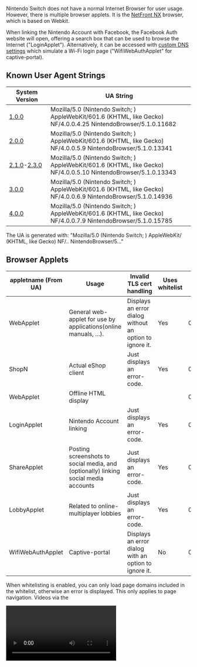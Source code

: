 Nintendo Switch does not have a normal Internet Browser for user usage.
However, there is multiple browser applets. It is the [NetFront
NX](https://web.archive.org/web/20170304075230/https://gl.access-company.com/news_event/archives/2017/170303/)
browser, which is based on Webkit.

When linking the Nintendo Account with Facebook, the Facebook Auth
website will open, offering a search box that can be used to browse the
Internet ("LoginApplet"). Alternatively, it can be accessed with [custom
DNS
settings](https://gbatemp.net/threads/web-browser-kind-of-on-the-switch.463094/)
which simulate a Wi-Fi login page ("WifiWebAuthApplet" for
captive-portal).

## Known User Agent Strings

| System Version                                            | UA String                                                                                                                   |
| --------------------------------------------------------- | --------------------------------------------------------------------------------------------------------------------------- |
| [1.0.0](1.0.0.md "wikilink")                              | Mozilla/5.0 (Nintendo Switch; <appletname>) AppleWebKit/601.6 (KHTML, like Gecko) NF/4.0.0.4.25 NintendoBrowser/5.1.0.11682 |
| [2.0.0](2.0.0.md "wikilink")                              | Mozilla/5.0 (Nintendo Switch; <appletname>) AppleWebKit/601.6 (KHTML, like Gecko) NF/4.0.0.5.9 NintendoBrowser/5.1.0.13341  |
| [2.1.0](2.1.0.md "wikilink")-[2.3.0](2.3.0.md "wikilink") | Mozilla/5.0 (Nintendo Switch; <appletname>) AppleWebKit/601.6 (KHTML, like Gecko) NF/4.0.0.5.10 NintendoBrowser/5.1.0.13343 |
| [3.0.0](3.0.0.md "wikilink")                              | Mozilla/5.0 (Nintendo Switch; <appletname>) AppleWebKit/601.6 (KHTML, like Gecko) NF/4.0.0.6.9 NintendoBrowser/5.1.0.14936  |
| [4.0.0](4.0.0.md "wikilink")                              | Mozilla/5.0 (Nintendo Switch; <appletname>) AppleWebKit/601.6 (KHTML, like Gecko) NF/4.0.0.7.9 NintendoBrowser/5.1.0.15785  |

The UA is generated with: "Mozilla/5.0 (Nintendo Switch; <appletname>)
AppleWebKit/<webkitver> (KHTML, like Gecko)
NF/<nfver0>.<nfver1>.<nfver2>
NintendoBrowser/5.<ninver0>.<ninver1>.<ninver2>"

## Browser Applets

| appletname (From UA) | Usage                                                                               | Invalid TLS cert handling                                | Uses whitelist | Title ID         | Notes |
| -------------------- | ----------------------------------------------------------------------------------- | -------------------------------------------------------- | -------------- | ---------------- | ----- |
| WebApplet            | General web-applet for use by applications(online manuals, ...).                    | Displays an error dialog without an option to ignore it. | Yes            | 010000000000100A |       |
| ShopN                | Actual eShop client                                                                 | Just displays an error-code.                             | Yes            | 010000000000100B |       |
| WebApplet            | Offline HTML display                                                                |                                                          |                | 010000000000100F |       |
| LoginApplet          | Nintendo Account linking                                                            | Just displays an error-code.                             | Yes            | 0100000000001010 |       |
| ShareApplet          | Posting screenshots to social media, and (optionally) linking social media accounts | Just displays an error-code.                             | Yes            | 0100000000001010 |       |
| LobbyApplet          | Related to online-multiplayer lobbies                                               | Just displays an error-code.                             | Yes            | 0100000000001010 |       |
| WifiWebAuthApplet    | Captive-portal                                                                      | Displays an error dialog with an option to ignore it.    | No             | 0100000000001011 |       |

When whitelisting is enabled, you can only load page domains included in
the whitelist, otherwise an error is displayed. This only applies to
page navigation. Videos via the

<video>

tag are not affected, likewise with network requests with JS.

No known applets can directly access the SD card via mounting it. This
includes ShareApplet (which posts screenshots from SD to social media).

## OSS

The NROs for the OSS are stored under a separate
[title](Title%20list.md "wikilink"). All of the web-applets use the same
OSS NROs via this title.

String from v2.0 in oss\_wkc.nro: "libcurl/7.50.1".

## Video Playback

WifiWebAuthApplet does not fully support playing videos. It will
[assert](Error%20codes.md "wikilink") with normal videos. The assert
triggers before it even starts MP4 parsing?(For example, selecting a
video from a video-tag will assert even though it doesn't send any
network request for it) However, in some cases with certain MP4s using
vulns it will display an error dialog instead.

With v3.0 WifiWebAuthApplet video-playback was disabled, it now throws
the following error when attempting to play a video: "Support Code:
2809-1212" "This feature is not available." On past system-versions it
would just trigger a fatal-error(see above). Video-playback which
already worked fine under whitelisted-applet, still works fine on v3.0.

## Trusted RootCAs

While the rootCA(s) for Let's Encrypt isn't included, Let's Encrypt is
indirectly trusted via "Digital Signature Trust Co.". This seems to be
only(?) the case for WifiWebAuthApplet, hence non-WifiWebAuthApplet
seems to have a different set of trusted rootCAs.

## WifiWebAuthApplet

When doing a connection-test in system-settings, it will detect that the
captive-portal is required and display an error for it when the response
for "<http://conntest.nintendowifi.net/>" doesn't include the
"X-Organization: Nintendo" HTTP header. The web-applet will not load
until something else attempts a conntest, for example when launching
eShop and prior to LoginApplet launching. The initial page loaded by
this applet is the above conntest URL.

This is only available starting with [2.0.0](2.0.0.md "wikilink").

Prior to version [3.0.0](3.0.0.md "wikilink"), this applet was launched
when attempting a system update from recovery mode if needed. This was
changed to display a "This feature is not available." popup instead.

## Whitelisted Applets

The v2.1 main-codebin page-aligned .text size is 0x1000-bytes larger
than ShopN.

The file at "<data:/whitelist/WhitelistLns.txt>" for
LoginApplet/ShareApplet/LobbyApplet, which doesn't exist in
WifiWebAuthApplet, contains the
following:

` ^https://([0-9A-Za-z\-]+\.)*nintendo\.net(/|$)`  
` ^https?://([0-9A-Za-z\-]+\.)*nintendo\.(co\.jp|com|eu|co\.uk|es|pt|ch|at|de|nl|be|ch|ru|fr|it|co\.za|co\.kr|tw|com\.hk|com\.au|ca|co\.nz)(/|$)`  
` ^https?://([0-9A-Za-z\-]+\.)*nintendo-europe\.com(/|$)`  
` ^https?://([0-9A-Za-z\-]+\.)*nintendoservicecentre\.co\.uk(/|$)`  
` ^https?://([0-9A-Za-z\-]+\.)*google\.(com|ad|ae|com\.af|com\.ag|com\.ai|al|am|co\.ao|com\.ar|as|at|com\.au|az|ba|com\.bd|be|bf|bg|com\.bh|bi|bj|com\.bn|com\.bo|com\.br|bs|bt|co\.bw|by|com\.bz|ca|cd|cf|cg|ch|ci|co\.ck|cl|cm|cn|com\.co|co\.cr|com\.cu|cv|com\.cy|cz|de|dj|dk|dm|com\.do|dz|com\.ec|ee|com\.eg|es|com\.et|fi|com\.fj|fm|fr|ga|ge|gg|com\.gh|com\.gi|gl|gm|gp|gr|com\.gt|gy|com\.hk|hn|hr|ht|hu|co\.id|ie|co\.il|im|co\.in|iq|is|it|je|com\.jm|jo|co\.jp|co\.ke|com\.kh|ki|kg|co\.kr|com\.kw|kz|la|com\.lb|li|lk|co\.ls|lt|lu|lv|com\.ly|co\.ma|md|me|mg|mk|ml|com\.mm|mn|ms|com\.mt|mu|mv|mw|com\.mx|com\.my|co\.mz|com\.na|com\.nf|com\.ng|com\.ni|ne|nl|no|com\.np|nr|nu|co\.nz|com\.om|com\.pa|com\.pe|com\.pg|com\.ph|com\.pk|pl|pn|com\.pr|ps|pt|com\.py|com\.qa|ro|ru|rw|com\.sa|com\.sb|sc|se|com\.sg|sh|si|sk|com\.sl|sn|so|sm|sr|st|com\.sv|td|tg|co\.th|com\.tj|tk|tl|tm|tn|to|com\.tr|tt|com\.tw|co\.tz|com\.ua|co\.ug|co\.uk|com\.uy|co\.uz|com\.vc|co\.ve|vg|co\.vi|com\.vn|vu|ws|rs|co\.za|co\.zm|co\.zw|cat)(/|$)`  
` ^https://([0-9A-Za-z\-]+\.)*facebook\.com(/|$)`  
` ^https://([0-9A-Za-z\-]+\.)*twitter\.com(/|$)`

### ShareApplet

The initial page loaded by this applet depends on a flag. non-val1:
"https://web-lp1.share.srv.nintendo.net/" val1:
"https://web-lp1.share.srv.nintendo.net/settings/"

The server will return a HTTP 302 redirect to "https://nintendo.com/"
when the specified User-Agent isn't the one for ShareApplet.

### LobbyApplet

The initial page loaded by this applet is:
"https://web-lp1.znc.srv.nintendo.net/lobby/".

The content of the above URL refers to "rooms",
"NxView\_Img\_Google\_Play\_Icon", etc.

And also:

` Your room has been created.`  
` `  
` You can invite friends to the room via`  
` the Nintendo Switch Online Lounge app.`

## ShopN

The initial page loaded by ShopN seems to be the following:
"https://bugyo.hac.lp1.eshop.nintendo.net/ashigaru/". This can be
accessed via computer possesed the certificat ShopN.

The file at "<data:/whitelist/WhitelistEc.txt>", which doesn't exist in
WifiWebAuthApplet, contains the following:

` ^https://([0-9A-Za-z\-]+\.)*eshop\.nintendo\.net($|/)`  
` ^https?://([0-9A-Za-z\-]+\.)*nintendo\.(co\.jp|com|de)($|/)`

## WebApplet

### 010000000000100A

The initial page loaded by this applet is specified by the title which
launched this applet. Plain HTTP is allowed.

The files under "<data:/>" are identical to WifiWebAuthApplet except
that the content of each file differs.

This applet uses a whitelist, but it doesn't come from "<data:/>" like
whitelisted-applet.

#### WebApplet launch with Tetris

The Tetris game/demo can be used to launch the online-WebApplet. This
*only* applies to the JPN region of the game/demo: "ぷよぷよ™テトリス®Ｓ"(aka
"Puyo Puyo Tetris"). Note that the gamecard for this can be used to
launch the online-WebApplet on system-version \>=1.0.0.

First, launch the offline-WebApplet for the manual:

  - Game: Main-menu -\> press A with the already selected top menu
    button -\> press the R button.
  - Demo: Main-menu -\> select menu button on the right side -\> press
    A.

Then in the manual:

  - Press A -\> select the bottom menu entry in the list.
  - Select the SEGA icon -\> press A.

The offline-WebApplet will then launch the online-WebApplet with the
plain-http "http://sega.jp/" URL. Non-JPN regions of Tetris don't have
any external link in the manual. For example, with your own DNS-server
setup to return your own server address for this domain, you can load
your own content for use with online-WebApplet.

As of 12/01/2017 this still works on the latest update for Tetris
(version 1.1.2).

### Offline Applet

Minus TIDs, the [NPDM](NPDM.md "wikilink") is the same as
010000000000100A except 010000000000100A has access to more/other
services.

## Service/FS Access

All browser applets have access to the following services: acc:u1,
appletAE, audin:u, audren:u, audout:u, bsd:u, fatal:u, fsp-srv, hid,
hid:sys, irs, ldn:m, ldr:ro, lm, erpt:c, nifm:s, ns:am, nsd:u, nvdrv:a,
mm:u, pl:u, prepo:s, set, set:sys, sfdnsres, ssl, time:u, vi:s

LoginApplet/ShareApplet/LobbyApplet have access to the above + caps:a.

ShopN has access to the above + nim:shp.

Unlike the applets listed above, WebApplet TID 010000000000100A has
access to the [FS](Filesystem%20services.md "wikilink") MountContent\*
commands. This is so that it can load the whitelist from
"/accessible-urls/accessible-urls.txt" in the mounted FS, from
[NCA](NCA.md "wikilink")-type4 where titleID={application which launched
this applet}.

## Heap

The size used for [svcSetHeapSize](SVC.md "wikilink") by the web-applets
is 0x15600000. Under ShopN, the largest size that can be passed to this
without an error being returned, is 0x1B400000.

## Versions

### [1.0.0](1.0.0.md "wikilink")

"shareddata:/buildinfo/buildinfo.dat" content:

` r:11682`  
` p:NX64`  
` v:Pilot`  
` d:2016-11-25 23:30`  
` n:0.4.25`

### [2.0.0](2.0.0.md "wikilink")

"shareddata:/buildinfo/buildinfo.dat" content:

` r:13341`  
` p:NX64`  
` v:Release`  
` d:2017-02-13 22:57`  
` n:0.5.9`  
` `

### [2.1.0](2.1.0.md "wikilink")

See [here](Switch%20Userland%20Flaws.md "wikilink") for vuln-related
changes.

The WebKit NRO was updated. For the WebKit NRO, the page-aligned size
for the R-X, R--, and RW- pages are the same as v2.0.

  - The actual code in the NRO starts differing starting at offset
    0xE780. In v2.0 the offset following the last code instruction is
    text\_lastpage+0x3F8(text\_end-0xC08), while for v2.1 it's
    text\_lastpage+0xE60(text\_end-0x1A0). Compared to the previous
    version, there's a val0 u32(padding) inserted where the code for the
    import stubs begin, near the end of .text. Relative to that end
    offset going backwards, .text differs starting at v2.0
    textbase+0xD56530 / v2.1 textbase+0xD56F94.
  - The R-- section was updated. Besides the large table(?) which was
    updated(nothing was added/removed there), the strings containing
    "D:/for\_cruiser/release\_182/nx/webkit/" were updated: "182" was
    changed to "189". 0x10-bytes at offset 0x57292C were removed.
    0x8-bytes were inserted at offset 0x14B2B5C in the v2.1 section.
    0x8-bytes were inserted at offset 0x14B5C10 in the v2.1 section. ...
  - The RW- section was updated, mainly for different addrs. Nothing was
    added/removed. Most(?)/all(?) main-codebin func import-addrs
    relative to main-codebin-base are the same as v2.0.

Main-codebin region(titleID 010000000000100B):

  - rtld is same as before basically, minus addrs. Likewise for the
    "nnSdkEmpty" binary following the main-codebin.
  - Various byte values were changed in the main .text.
  - In the main R-- section:
      - The length of a string used with the user-agent changed, due to
        being changed from "{...}.9" to "{...}.10".
      - The version in the following string was changed from "1.2.2" to
        "1.2.3": "FS\_ACCESS: { sdk\_versio n: 1.2.3, spec: NX }"
      - The datetime strings following "b/23876444" was changed from
        "Feb 10 2017" "02:24:47" to "Mar 9 201 7" "21:41:27".
      - A 0x10-byte block prior to SDK library tag strings was updated.
        The version in those strings was changed from "1\_2\_2" to
        "1\_2\_3".
  - The main RW- section appears to be basically the same minus addrs.

All of the other NROs were updated in FS with only the following
changes:

  - The R-X section is identical to the previous version except for the
    0x10-byte block in the NRO header.
  - The R-- section only had version values in "/release\_{ver}/"
    strings updated, see the for\_cruiser path mentioned for WebKit NRO
    above. The only other change was that a 0x10-byte block following a
    "GNU" string was updated.

#### FS

The content of "blacklist:/" and "oceanShared:/" haven't changed. Only
the content of "shareddata:/" and "<data:/>" changed.

##### "shareddata:/"

The following files were updated here(nothing added/removed):

  - /buildinfo/buildinfo.dat
  - /dll/cairo\_wkc.nro
  - /dll/libfont.nro
  - /dll/oss\_wkc.nro
  - /dll/peer\_wkc.nro
  - /dll/webkit\_wkc.nro

That is, every .nro under the above directory was updated.

"shareddata:/buildinfo/buildinfo.dat" content:

` r:13343`  
` p::NX64`  
` v:Release`  
` d:2017-03-14 21:08`  
` n:0.5.10`

##### "<data:/>"

The following files were updated here(nothing added/removed):

  - /.nrr/netfront.nrr
  - /buildinfo/buildinfo.dat

### [3.0.1](3.0.1.md "wikilink")

While main-codebin .text was updated, no actual code was changed.

The .nss path string in main-codebin was changed from
"Q:\\work\\LibraryApplet\\..." to "Q:\\work\\nup\\LibraryApplet\\...".

See [here](3.0.1.md "wikilink") regarding "shareddata:/" buildinfo.
